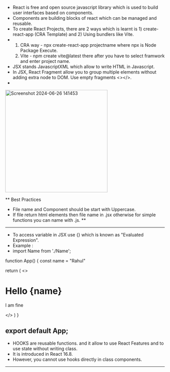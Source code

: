 - React is free and open source javascript library which is used to build user interfaces based on components.
- Components are building blocks of react which can be managed and reusable.
- To create React Projects, there are 2 ways which is learnt is 1) create-react-app (CRA Template) and 2) Using bundlers like Vite.
- 1) CRA way - npx create-react-app projectname where npx is Node Package Execute.
  2) Vite - npm create vite@latest there after you have to select framwork and enter project name.
- JSX stands JavascriptXML which allow to write HTML in Javascript.
- In JSX, React Fragment allow you to group multiple elements without adding extra node to DOM. Use empty fragments <></>.
-    
<img width="323" alt="Screenshot 2024-06-26 141453" src="https://github.com/ParthivSuthar/React/assets/143894333/f552867a-429a-4453-b5dd-924a445b7aa3">



** Best Practices
- File name and Component should be start with Uppercase.
- If file return html elements then file name in .jsx otherwise for simple functions you can name with .js.
**
------------------------------------------------------------------------------------------------------------------------

- To access variable in JSX use {} which is known as "Evaluated Expression".
- Example :
- import Name from './Name';

function App() {
  const name = "Rahul"

  return (
    <>
    <Name/>
    <h1>Hello {name}</h1>
    <p>I am fine</p>
    </>
  )
}

export default App;
---------------------------

- HOOKS are reusable functions. and it allow to use React Features and to use state without writing class.
- It is introduced in React 16.8.
- However, you cannot use hooks directly in class components.
---------------------------------------








    
